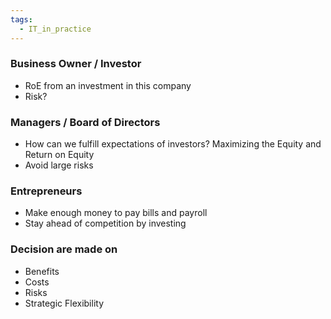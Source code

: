 ```yaml
---
tags:
  - IT_in_practice
---
```

### Business Owner / Investor
- RoE from an investment in this company
- Risk?
### Managers / Board of Directors
- How can we fulfill expectations of investors? Maximizing the Equity and Return on Equity
- Avoid large risks

### Entrepreneurs
- Make enough money to pay bills and payroll
- Stay ahead of competition by investing

### Decision are made on
- Benefits
- Costs
- Risks
- Strategic Flexibility

